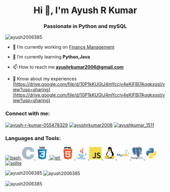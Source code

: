 <h1 align="center">Hi 👋, I'm Ayush R Kumar</h1>
<h3 align="center">Passionate in Python and mySQL</h3>

<p align="left"> <img src="https://komarev.com/ghpvc/?username=ayush2006385&label=Profile%20views&color=0e75b6&style=flat" alt="ayush2006385" /> </p>

- 🔭 I’m currently working on [Finance Management](https://github.com/Ayush2006385/banking)

- 🌱 I’m currently learning **Python,Java**

- 📫 How to reach me **ayushrkumar2006@gmail.com**

- 📄 Know about my experiences [https://drive.google.com/file/d/10P1kKUGtJ4mYccjv4eKlFBl7AqgkxqsI/view?usp=sharing](https://drive.google.com/file/d/10P1kKUGtJ4mYccjv4eKlFBl7AqgkxqsI/view?usp=sharing)

<h3 align="left">Connect with me:</h3>
<p align="left">
<a href="https://linkedin.com/in/ayush-r-kumar-055478329" target="blank"><img align="center" src="https://raw.githubusercontent.com/rahuldkjain/github-profile-readme-generator/master/src/images/icons/Social/linked-in-alt.svg" alt="ayush-r-kumar-055478329" height="30" width="40" /></a>
<a href="https://www.hackerrank.com/ayushrkumar2006" target="blank"><img align="center" src="https://raw.githubusercontent.com/rahuldkjain/github-profile-readme-generator/master/src/images/icons/Social/hackerrank.svg" alt="ayushrkumar2006" height="30" width="40" /></a>
<a href="https://www.leetcode.com/ayushkumar_1511" target="blank"><img align="center" src="https://raw.githubusercontent.com/rahuldkjain/github-profile-readme-generator/master/src/images/icons/Social/leet-code.svg" alt="ayushkumar_1511" height="30" width="40" /></a>
</p>

<h3 align="left">Languages and Tools:</h3>
<p align="left"> <a href="https://www.gnu.org/software/bash/" target="_blank" rel="noreferrer"> <img src="https://www.vectorlogo.zone/logos/gnu_bash/gnu_bash-icon.svg" alt="bash" width="40" height="40"/> </a> <a href="https://www.cprogramming.com/" target="_blank" rel="noreferrer"> <img src="https://raw.githubusercontent.com/devicons/devicon/master/icons/c/c-original.svg" alt="c" width="40" height="40"/> </a> <a href="https://www.w3schools.com/css/" target="_blank" rel="noreferrer"> <img src="https://raw.githubusercontent.com/devicons/devicon/master/icons/css3/css3-original-wordmark.svg" alt="css3" width="40" height="40"/> </a> <a href="https://git-scm.com/" target="_blank" rel="noreferrer"> <img src="https://www.vectorlogo.zone/logos/git-scm/git-scm-icon.svg" alt="git" width="40" height="40"/> </a> <a href="https://www.w3.org/html/" target="_blank" rel="noreferrer"> <img src="https://raw.githubusercontent.com/devicons/devicon/master/icons/html5/html5-original-wordmark.svg" alt="html5" width="40" height="40"/> </a> <a href="https://www.java.com" target="_blank" rel="noreferrer"> <img src="https://raw.githubusercontent.com/devicons/devicon/master/icons/java/java-original.svg" alt="java" width="40" height="40"/> </a> <a href="https://developer.mozilla.org/en-US/docs/Web/JavaScript" target="_blank" rel="noreferrer"> <img src="https://raw.githubusercontent.com/devicons/devicon/master/icons/javascript/javascript-original.svg" alt="javascript" width="40" height="40"/> </a> <a href="https://www.linux.org/" target="_blank" rel="noreferrer"> <img src="https://raw.githubusercontent.com/devicons/devicon/master/icons/linux/linux-original.svg" alt="linux" width="40" height="40"/> </a> <a href="https://www.mysql.com/" target="_blank" rel="noreferrer"> <img src="https://raw.githubusercontent.com/devicons/devicon/master/icons/mysql/mysql-original-wordmark.svg" alt="mysql" width="40" height="40"/> </a> <a href="https://www.postgresql.org" target="_blank" rel="noreferrer"> <img src="https://raw.githubusercontent.com/devicons/devicon/master/icons/postgresql/postgresql-original-wordmark.svg" alt="postgresql" width="40" height="40"/> </a> <a href="https://www.python.org" target="_blank" rel="noreferrer"> <img src="https://raw.githubusercontent.com/devicons/devicon/master/icons/python/python-original.svg" alt="python" width="40" height="40"/> </a> <a href="https://www.sqlite.org/" target="_blank" rel="noreferrer"> <img src="https://www.vectorlogo.zone/logos/sqlite/sqlite-icon.svg" alt="sqlite" width="40" height="40"/> </a> </p>

<p><img align="left" src="https://github-readme-stats.vercel.app/api/top-langs?username=ayush2006385&show_icons=true&locale=en&layout=compact" alt="ayush2006385" /></p>

<p>&nbsp;<img align="center" src="https://github-readme-stats.vercel.app/api?username=ayush2006385&show_icons=true&locale=en" alt="ayush2006385" /></p>

<p><img align="center" src="https://github-readme-streak-stats.herokuapp.com/?user=ayush2006385&" alt="ayush2006385" /></p>
